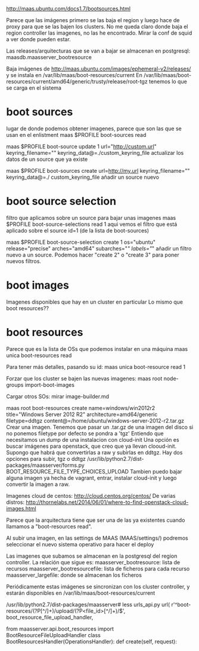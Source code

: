 http://maas.ubuntu.com/docs1.7/bootsources.html

Parece que las imágenes primero se las baja el region y luego hace de proxy para que se las bajen los clusters. No me queda claro donde baja el region controller las imagenes, no las he encontrado. Mirar la conf de squid a ver donde pueden estar.

Las releases/arquitecturas que se van a bajar se almacenan en postgresql: maasdb.maasserver_bootresource

Baja imágenes de http://maas.ubuntu.com/images/ephemeral-v2/releases/ y se instala en /var/lib/maas/boot-resources/current
En /var/lib/maas/boot-resources/current/amd64/generic/trusty/release/root-tgz tenemos lo que se carga en el sistema




# boot sources
lugar de donde podemos obtener imagenes, parece que son las que se usan en el enlistment
maas $PROFILE boot-sources read

maas $PROFILE boot-source update 1 url="http://custom.url" keyring_filename="" keyring_data@=./custom_keyring_file
  actualizar los datos de un source que ya existe

maas $PROFILE boot-sources create url=http://my.url keyring_filename="" keyring_data@=./ custom_keyring_file
  añadir un source nuevo


# boot source selection
filtro que aplicamos sobre un source para bajar unas imagenes
maas $PROFILE boot-source-selections read 1
  aqui vemos el filtro que está aplicado sobre el source id=1 (de la lista de boot-sources)

maas $PROFILE boot-source-selection create 1 os="ubuntu" release="precise" arches="amd64" subarches="*" labels="*"
  añadir un filtro nuevo a un source. Podemos hacer "create 2" o "create 3" para poner nuevos filtros.



# boot images
Imagenes disponibles que hay en un cluster en particular
Lo mismo que boot resources??


# boot resources
Parece que es la lista de OSs que podemos instalar en una máquina
maas unica boot-resources read

Para tener más detalles, pasando su id:
maas unica boot-resource read 1

Forzar que los cluster se bajen las nuevas imagenes:
maas root node-groups import-boot-images


Cargar otros SOs:
mirar image-builder.md

maas root boot-resources create name=windows/win2012r2 title="Windows Server 2012 R2" architecture=amd64/generic filetype=ddtgz content@=/home/ubuntu/windows-server-2012-r2.tar.gz
  Crear una imagen. Tenemos que pasar un .tar.gz de una imagen del disco
  si no ponemos filetype por defecto se pondra a 'tgz'
  Entiendo que necesitamos un dump de una instalacion con cloud-init
  Una opción es buscar imágenes para openstack, que creo que ya llevan clooud-init. Supongo que habrá que convertirlas a raw y subirlas en ddtgz.
  Hay dos opciones para subir, tgz o ddtgz /usr/lib/python2.7/dist-packages/maasserver/forms.py BOOT_RESOURCE_FILE_TYPE_CHOICES_UPLOAD
  Tambien puedo bajar alguna imagen ya hecha de vagrant, entrar, instalar cloud-init y luego convertir la imagen a raw.

  Imagenes cloud de centos: http://cloud.centos.org/centos/
  De varias distros: http://thornelabs.net/2014/06/01/where-to-find-openstack-cloud-images.html

Parece que la arquitectura tiene que ser una de las ya existentes cuando llamamos a "boot-resources read".

Al subir una imagen, en las settings de MAAS (MAAS/settings/) podremos seleccionar el nuevo sistema operativo para hacer el deploy

Las imagenes que subamos se almacenan en la postgresql del region controller.
La relación que sigue es:
maasserver_bootresource: lista de recursos
maasserver_bootresourcefile: lista de ficheros para cada recurso
maasserver_largefile: donde se almacenan los ficheros

Periódicamente estas imágenes se sincronizan con los cluster controller, y estarán disponibles en /var/lib/maas/boot-resources/current

/usr/lib/python2.7/dist-packages/maasserver# less urls_api.py
    url(
        r'^boot-resources/(?P<id>[^/]+)/upload/(?P<file_id>[^/]+)/$',
        boot_resource_file_upload_handler,

from maasserver.api.boot_resources import BootResourceFileUploadHandler
class BootResourcesHandler(OperationsHandler):
    def create(self, request):





